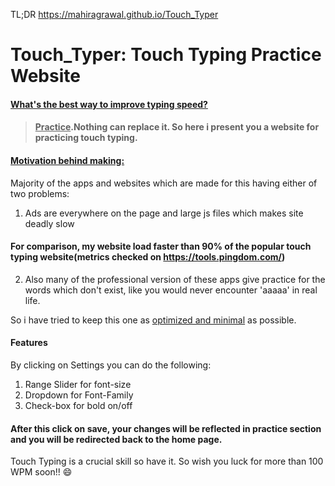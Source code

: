 TL;DR
https://mahiragrawal.github.io/Touch_Typer

# Touch_Typer: Touch Typing Practice Website

#### <u>What's the best way to improve typing speed?</u>
> #### <strong><u>Practice</u></strong>.Nothing can replace it. So here i present you a website for practicing touch typing.

#### <u>Motivation behind making:</u>
Majority of the apps and websites which are made for this having either of two problems:
1) Ads are everywhere on the page and large js files which makes site deadly slow
#### For comparison, my website load faster than 90% of the popular touch typing website(metrics checked on https://tools.pingdom.com/)
2) Also many of the professional version of these apps give practice for the words which don't exist, like you would never encounter 'aaaaa' in real life.

So i have tried to keep this one as <u>optimized and minimal</u> as possible. 

#### Features
By clicking on Settings you can do the following:
1) Range Slider for font-size
2) Dropdown for Font-Family 
3) Check-box for bold on/off 

#### After this click on save, your changes will be reflected in practice section and you will be redirected back to the home page.

Touch Typing is a crucial skill so have it. 
So wish you luck for more than 100 WPM soon!! 😄
